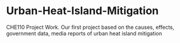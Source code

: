 # Urban-Heat-Island-Mitigation
CHE110 Project Work.
Our first project based on the causes, effects, government data, media reports of urban heat island mitigation

